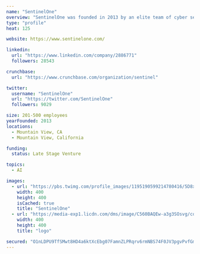 ```yaml
---
name: "SentinelOne"
overview: "SentinelOne was founded in 2013 by an elite team of cyber security and defense experts who developed a fundamentally new, groundbreaking approach to endpoint protection."
type: "profile"
heat: 125

website: https://www.sentinelone.com/

linkedin:
  url: "https://www.linkedin.com/company/2886771"
  followers: 28543

crunchbase:
  url: "https://www.crunchbase.com/organization/sentinel"

twitter:
  username: "SentinelOne"
  url: "https://twitter.com/SentinelOne"
  followers: 9029

size: 201-500 employees
yearFounded: 2013
locations:
  - Mountain View, CA
  - Mountain View, California

funding:
  status: Late Stage Venture

topics:
  - AI

images:
  - url: "https://pbs.twimg.com/profile_images/1195190599214780416/5D8xm_lm_400x400.png"
    width: 400
    height: 400
    isCached: true
    title: "SentinelOne"
  - url: "https://media-exp1.licdn.com/dms/image/C560BAQEw-a3g3SOsvg/company-logo_200_200/0?e=1594857600&v=beta&t=FR07UQ27QgcTP7P7FjmDc6SmAQnvsU76Xj9Swb0HMIU"
    width: 400
    height: 400
    title: "logo"

secured: "O1nLDPU9TfSMwt8HD4a6ktXcEbg07FamnZLPRqrv6rmNBS74F0JV3pgvPvfGmuNS70FBxUPqzcFZYpLuSX+nwDNvnsYuWJPD/DVfr/ClOl96jHhL2JVl/1jLZBDrkl9Qz3tM6Gx+JX9Mmzhxdqi5Oza5nw7cF/8PsF+4U/rqorGYrzO8to729QZR6/vRegn6iDqn5GhxIkn59ntz35//Elr06qcUnNA9Ry9lJMzGxRf5RIhbNPzM85cal75OtuJwx2hNpdIHIwGE1evhFon7ztjtFUT8J2r0kPwlLuQ59O/W/MYr0rQyMgO+aFp1qVaxbkX1PyAegrq8G/337nhGzTtmhnl0GgxBjAMDnPeeuYx5yKa62zDVjjJy7ShZHpJQ;EqAVTAfgxq7bMN2pvWIy7A=="
---
```


